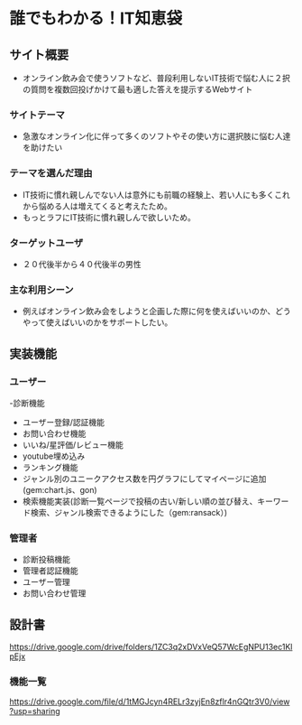 # 誰でもわかる！IT知恵袋

## サイト概要
- オンライン飲み会で使うソフトなど、普段利用しないIT技術で悩む人に２択の質問を複数回投げかけて最も適した答えを提示するWebサイト

### サイトテーマ
- 急激なオンライン化に伴って多くのソフトやその使い方に選択肢に悩む人達を助けたい

### テーマを選んだ理由
- IT技術に慣れ親しんでない人は意外にも前職の経験上、若い人にも多くこれから悩める人は増えてくると考えたため。
- もっとラフにIT技術に慣れ親しんで欲しいため。

### ターゲットユーザ
- ２０代後半から４０代後半の男性

### 主な利用シーン
- 例えばオンライン飲み会をしようと企画した際に何を使えばいいのか、どうやって使えばいいのかをサポートしたい。

## 実装機能
### ユーザー
-診断機能
- ユーザー登録/認証機能
- お問い合わせ機能
- いいね/星評価/レビュー機能
- youtube埋め込み
- ランキング機能
- ジャンル別のユニークアクセス数を円グラフにしてマイページに追加(gem:chart.js、gon)
- 検索機能実装(診断一覧ページで投稿の古い/新しい順の並び替え、キーワード検索、ジャンル検索できるようにした（gem:ransack）)

### 管理者
- 診断投稿機能
- 管理者認証機能
- ユーザー管理
- お問い合わせ管理

## 設計書
https://drive.google.com/drive/folders/1ZC3q2xDVxVeQ57WcEgNPU13ec1KlpEjx

### 機能一覧
https://drive.google.com/file/d/1tMGJcyn4RELr3zyjEn8zflr4nGQtr3V0/view?usp=sharing
